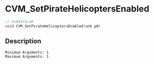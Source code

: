 # CVM_SetPirateHelicoptersEnabled
```c
// 0x004f4c40
void CVM_SetPirateHelicoptersEnabled(unk p0)
```
## Description
```
Minimum Arguments: 1
Maximum Arguments: 1
```
